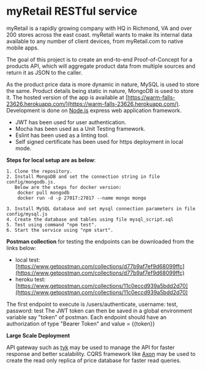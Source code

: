 # myRetail RESTful service

myRetail is a rapidly growing company with HQ in Richmond, VA and over 200 stores across the east coast.
myRetail wants to make its internal data available to any number of client devices, from myRetail.com to native mobile apps. 

The goal of this project is to create an end-to-end Proof-of-Concept for a products API, which will aggregate product data from multiple sources and return it as JSON to the caller. 

As the product price data is more dynamic in nature, MySQL is used to store the same.
Product details being static in nature, MongoDB is used to store it. 
The hosted version of the app is available at [https://warm-falls-23626.herokuapp.com/](https://warm-falls-23626.herokuapp.com/).
Development is done on [Node.js](https://nodejs.org/en/) express web application framework. 

* JWT has been used for user authentication. 
* Mocha has been used as a Unit Testing framework.
* Eslint has been used as a linting tool.
* Self signed certificate has been used for https deployment in local mode.

  
**Steps for local setup are as below**:
```
1. Clone the repository.
2. Install MongoDB and set the connection string in file config/mongodb.js. 
   Below are the steps for docker version:
    docker pull mongodb  
    docker run -d -p 27017:27017 --name mongo mongo  
        
3. Install MySQL database and set mysql connection parameters in file config/mysql.js
4. Create the database and tables using file mysql_script.sql
5. Test using command "npm test".
6. Start the service using "npm start".
```
  
  
**Postman collection** for testing the endpoints can be downloaded from the links below:
* local test: [https://www.getpostman.com/collections/d77b9af7ef9d68099ffc](https://www.getpostman.com/collections/d77b9af7ef9d68099ffc)
* heroku test: [https://www.getpostman.com/collections/11c0eccd939a5bdd2d70](https://www.getpostman.com/collections/11c0eccd939a5bdd2d70)

The first endpoint to execute is /users/authenticate, username: test, password: test
The JWT token can then be saved in a global environment variable say "token" of postman.
Each endpoint should have an authorization of type "Bearer Token" and value = {{token}}

**Large Scale Deployment**

API gateway such as [tyk](https://tyk.io/) may be used to manage the API for faster response and better scalability.
CQRS framework like [Axon](https://axoniq.io/) may be used to create the read only replica of price database for faster read queries. 

